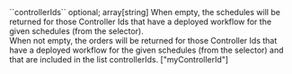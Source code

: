 <tr><td>``controllerIds``</td>
	
<td>optional; array[string]</td>
	
<td>When empty, the schedules will be returned for those Controller Ids that have a deployed workflow for the given schedules (from the selector).
<br>
When not empty, the orders will be returned for those Controller Ids that have a deployed workflow for the given schedules (from the selector) and that are included in the list controllerIds.
</td>


<td> ["myControllerId"]</td>
<td></td></tr>
